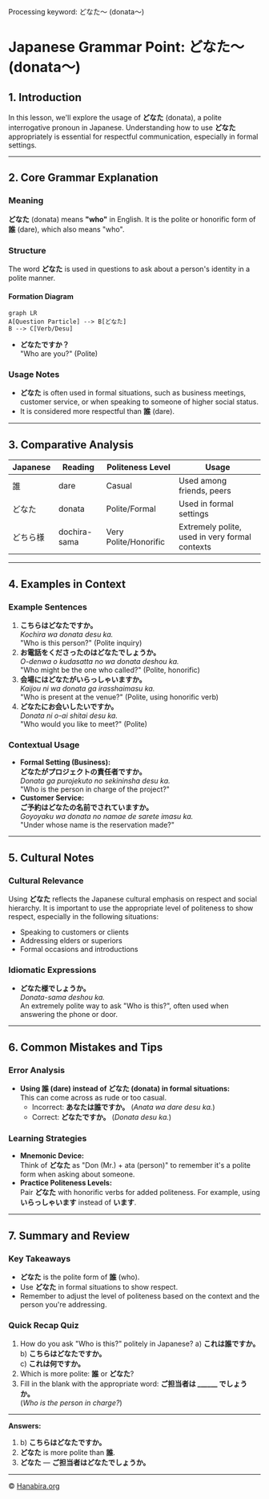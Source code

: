 Processing keyword: どなた～ (donata～)
# Japanese Grammar Point: どなた～ (donata～)

## 1. Introduction
In this lesson, we'll explore the usage of **どなた** (donata), a polite interrogative pronoun in Japanese. Understanding how to use **どなた** appropriately is essential for respectful communication, especially in formal settings.

---
## 2. Core Grammar Explanation
### Meaning
**どなた** (donata) means **"who"** in English. It is the polite or honorific form of **誰** (dare), which also means "who".
### Structure
The word **どなた** is used in questions to ask about a person's identity in a polite manner.
#### Formation Diagram
```mermaid
graph LR
A[Question Particle] --> B[どなた]
B --> C[Verb/Desu]
```
- **どなたですか？**  
  "Who are you?" (Polite)
### Usage Notes
- **どなた** is often used in formal situations, such as business meetings, customer service, or when speaking to someone of higher social status.
- It is considered more respectful than **誰** (dare).
---
## 3. Comparative Analysis
| Japanese      | Reading | Politeness Level | Usage                         |
| ------------- | ------- | ---------------- | ----------------------------- |
| 誰            | dare    | Casual           | Used among friends, peers     |
| どなた        | donata  | Polite/Formal    | Used in formal settings       |
| どちら様      | dochira-sama | Very Polite/Honorific | Extremely polite, used in very formal contexts |
---
## 4. Examples in Context
### Example Sentences
1. **こちらはどなたですか。**  
   *Kochira wa donata desu ka.*  
   "Who is this person?" (Polite inquiry)
2. **お電話をくださったのはどなたでしょうか。**  
   *O-denwa o kudasatta no wa donata deshou ka.*  
   "Who might be the one who called?" (Polite, honorific)
3. **会場にはどなたがいらっしゃいますか。**  
   *Kaijou ni wa donata ga irasshaimasu ka.*  
   "Who is present at the venue?" (Polite, using honorific verb)
4. **どなたにお会いしたいですか。**  
   *Donata ni o-ai shitai desu ka.*  
   "Who would you like to meet?" (Polite)
### Contextual Usage
- **Formal Setting (Business):**  
  **どなたがプロジェクトの責任者ですか。**  
  *Donata ga purojekuto no sekininsha desu ka.*  
  "Who is the person in charge of the project?"
- **Customer Service:**  
  **ご予約はどなたの名前でされていますか。**  
  *Goyoyaku wa donata no namae de sarete imasu ka.*  
  "Under whose name is the reservation made?"
---
## 5. Cultural Notes
### Cultural Relevance
Using **どなた** reflects the Japanese cultural emphasis on respect and social hierarchy. It is important to use the appropriate level of politeness to show respect, especially in the following situations:
- Speaking to customers or clients
- Addressing elders or superiors
- Formal occasions and introductions
### Idiomatic Expressions
- **どなた様でしょうか。**  
  *Donata-sama deshou ka.*  
  An extremely polite way to ask "Who is this?", often used when answering the phone or door.
---
## 6. Common Mistakes and Tips
### Error Analysis
- **Using 誰 (dare) instead of どなた (donata) in formal situations:**  
  This can come across as rude or too casual.
  - Incorrect: **あなたは誰ですか。** (*Anata wa dare desu ka.*)
  - Correct: **どなたですか。** (*Donata desu ka.*)
### Learning Strategies
- **Mnemonic Device:**  
  Think of **どなた** as "Don (Mr.) + ata (person)" to remember it's a polite form when asking about someone.
- **Practice Politeness Levels:**  
  Pair **どなた** with honorific verbs for added politeness. For example, using **いらっしゃいます** instead of **います**.
---
## 7. Summary and Review
### Key Takeaways
- **どなた** is the polite form of **誰** (who).
- Use **どなた** in formal situations to show respect.
- Remember to adjust the level of politeness based on the context and the person you're addressing.
### Quick Recap Quiz
1. How do you ask "Who is this?" politely in Japanese?
   a) **これは誰ですか。**  
   b) **こちらはどなたですか。**  
   c) **これは何ですか。**
2. Which is more polite: **誰** or **どなた**?
3. Fill in the blank with the appropriate word: **ご担当者は ______ でしょうか。**  
   (*Who is the person in charge?*)
---
**Answers:**
1. b) **こちらはどなたですか。**
2. **どなた** is more polite than **誰**.
3. **どなた** — **ご担当者はどなたでしょうか。**

---

© [Hanabira.org](https://hanabira.org)
